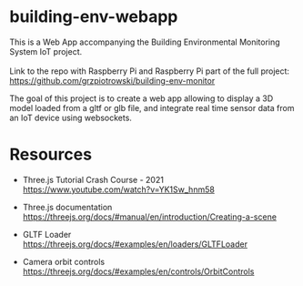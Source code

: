 # building-env-webapp

This is a Web App accompanying the Building Environmental Monitoring System IoT project. \
\
Link to the repo with Raspberry Pi and Raspberry Pi part of the full project: \
https://github.com/grzpiotrowski/building-env-monitor

The goal of this project is to create a web app allowing to display a 3D model loaded from a gltf or glb file, and integrate real time sensor data from an IoT device using websockets.



# Resources

* Three.js Tutorial Crash Course - 2021 \
https://www.youtube.com/watch?v=YK1Sw_hnm58

* Three.js documentation \
https://threejs.org/docs/#manual/en/introduction/Creating-a-scene

* GLTF Loader \
https://threejs.org/docs/#examples/en/loaders/GLTFLoader

* Camera orbit controls \
https://threejs.org/docs/#examples/en/controls/OrbitControls